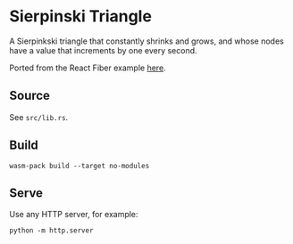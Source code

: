 # Sierpinski Triangle

A Sierpinkski triangle that constantly shrinks and grows, and whose nodes have
a value that increments by one every second.

Ported from the React Fiber example [here](https://github.com/claudiopro/react-fiber-vs-stack-demo).

## Source

See `src/lib.rs`.

## Build

```
wasm-pack build --target no-modules
```

## Serve

Use any HTTP server, for example:

```
python -m http.server
```
